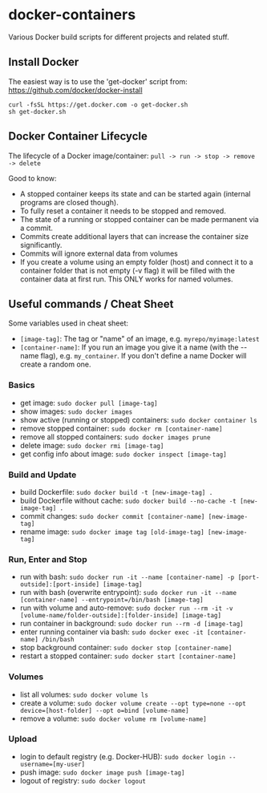 # docker-containers

Various Docker build scripts for different projects and related stuff.

## Install Docker

The easiest way is to use the 'get-docker' script from: https://github.com/docker/docker-install  

```
curl -fsSL https://get.docker.com -o get-docker.sh
sh get-docker.sh
```

## Docker Container Lifecycle

The lifecycle of a Docker image/container: `pull -> run -> stop -> remove -> delete`  
  
Good to know: 
- A stopped container keeps its state and can be started again (internal programs are closed though).
- To fully reset a container it needs to be stopped and removed.
- The state of a running or stopped container can be made permanent via a commit.
- Commits create additional layers that can increase the container size significantly.
- Commits will ignore external data from volumes
- If you create a volume using an empty folder (host) and connect it to a container folder that is not empty (-v flag) it will be filled with the container data at first run. This ONLY works for named volumes.

## Useful commands / Cheat Sheet

Some variables used in cheat sheet:
- `[image-tag]`: The tag or "name" of an image, e.g. `myrepo/myimage:latest`
- `[container-name]`: If you run an image you give it a name (with the --name flag), e.g. `my_container`. If you don't define a name Docker will create a random one.

### Basics

- get image: `sudo docker pull [image-tag]`
- show images: `sudo docker images`
- show active (running or stopped) containers: `sudo docker container ls`
- remove stopped container: `sudo docker rm [container-name]`
- remove all stopped containers: `sudo docker images prune`
- delete image: `sudo docker rmi [image-tag]`
- get config info about image: `sudo docker inspect [image-tag]`

### Build and Update

- build Dockerfile: `sudo docker build -t [new-image-tag] .`
- build Dockerfile without cache: `sudo docker build --no-cache -t [new-image-tag] .`
- commit changes: `sudo docker commit [container-name] [new-image-tag]`
- rename image: `sudo docker image tag [old-image-tag] [new-image-tag]`

### Run, Enter and Stop

- run with bash: `sudo docker run -it --name [container-name] -p [port-outside]:[port-inside] [image-tag]`
- run with bash (overwrite entrypoint): `sudo docker run -it --name [container-name] --entrypoint=/bin/bash [image-tag]`
- run with volume and auto-remove: `sudo docker run --rm -it -v [volume-name/folder-outside]:[folder-inside] [image-tag]`
- run container in background: `sudo docker run --rm -d [image-tag]`
- enter running container via bash: `sudo docker exec -it [container-name] /bin/bash`
- stop background container: `sudo docker stop [container-name]`
- restart a stopped container: `sudo docker start [container-name]`

### Volumes

- list all volumes: `sudo docker volume ls`
- create a volume: `sudo docker volume create --opt type=none --opt device=[host-folder] --opt o=bind [volume-name]`
- remove a volume: `sudo docker volume rm [volume-name]`

### Upload

- login to default registry (e.g. Docker-HUB): `sudo docker login --username=[my-user]`
- push image: `sudo docker image push [image-tag]`
- logout of registry: `sudo docker logout`
